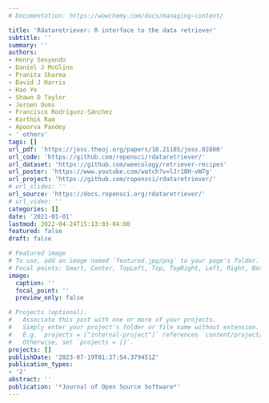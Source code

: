 ```yaml
---
# Documentation: https://wowchemy.com/docs/managing-content/

title: 'Rdataretriever: R interface to the data retriever'
subtitle: ''
summary: ''
authors:
- Henry Senyondo
- Daniel J McGlinn
- Pranita Sharma
- David J Harris
- Hao Ye
- Shawn D Taylor
- Jeroen Ooms
- Francisco Rodrı́guez-Sánchez
- Karthik Ram
- Apoorva Pandey
- ' others'
tags: []
url_pdf: 'https://joss.theoj.org/papers/10.21105/joss.02800'
url_code: 'https://github.com/ropensci/rdataretriever/'
url_dataset: 'https://github.com/weecology/retriever-recipes'
url_poster: 'https://www.youtube.com/watch?v=lJr18H-vW7g'
url_project: 'https://github.com/ropensci/rdataretriever/'
# url_slides: ''
url_source: 'https://docs.ropensci.org/rdataretriever/'
# url_video: ''
categories: []
date: '2021-01-01'
lastmod: 2022-04-24T15:13:03-04:00
featured: false
draft: false

# Featured image
# To use, add an image named `featured.jpg/png` to your page's folder.
# Focal points: Smart, Center, TopLeft, Top, TopRight, Left, Right, BottomLeft, Bottom, BottomRight.
image:
  caption: ''
  focal_point: ''
  preview_only: false

# Projects (optional).
#   Associate this post with one or more of your projects.
#   Simply enter your project's folder or file name without extension.
#   E.g. `projects = ["internal-project"]` references `content/project/deep-learning/index.md`.
#   Otherwise, set `projects = []`.
projects: []
publishDate: '2023-07-19T01:37:54.379451Z'
publication_types:
- '2'
abstract: ''
publication: '*Journal of Open Source Software*'
---
```

